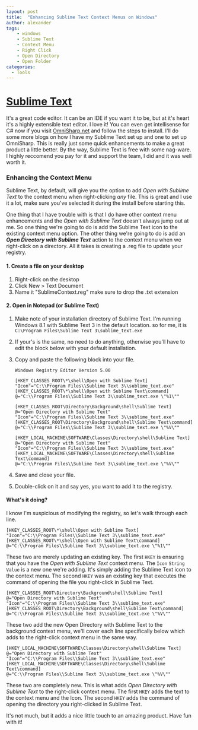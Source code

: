 ```yaml
---
layout: post
title:  "Enhancing Sublime Text Context Menus on Windows"
author: alexander
tags:
    - windows
    - Sublime Text
    - Context Menu
    - Right Click
    - Open Directory
    - Open Folder
categories:
  - Tools
---
```


**[Sublime Text](http://http://www.sublimetext.com/)**
=

It's a great code editor. It can be an IDE if you want it to be, but at it's heart it's a highly extensible text editor. I love it! You can even get intellisense for C# now if you visit [OmniSharp.net](http://omnisharp.net) and follow the steps to install. I'll do some more blogs on how I have my Sublime Text set up and one to set up OmniSharp. This is really just some quick enhancements to make a great product a little better. By the way, Sublime Text is free with some nag-ware. I highly reccomend you pay for it and support the team, I did and it was well worth it.

### Enhancing the Context Menu

Sublime Text, by default, will give you the option to add _Open with Sublime Text_ to the context menu when right-clicking _any_ file. This is great and I use it a lot, make sure you've selected it during the install before starting this.

One thing that I have trouble with is that I do have other context menu enhancements and the _Open with Sublime Text_ doesn't always jump out at me. So one thing we're going to do is add the Sublime Text icon to the existing context menu option. The other thing we're going to do is add an **_Open Directory with Sublime Text_** action to the context menu when we right-click on a directory. All it takes is creating a .reg file to update your registry.

#### 1\. Create a file on your desktop

1. Right-click on the desktop
1. Click New > Text Document
1. Name it "SublimeContext.reg" make sure to drop the .txt extension

#### 2\. Open in Notepad (or Sublime Text)

1. Make note of your installation directory of Sublime Text. I'm running Windows 8.1 with Sublime Text 3 in the default location. so for me, it is `C:\Program Files\Sublime Text 3\sublime_text.exe`
1. If your's is the same, no need to do anything, otherwise you'll have to edit the block below with your default installation.
1. Copy and paste the following block into your file.

    ```
    Windows Registry Editor Version 5.00

    [HKEY_CLASSES_ROOT\*\shell\Open with Sublime Text]
    "Icon"="C:\\Program Files\\Sublime Text 3\\sublime_text.exe"
    [HKEY_CLASSES_ROOT\*\shell\Open with Sublime Text\command]
    @="C:\\Program Files\\Sublime Text 3\\sublime_text.exe \"%1\""

    [HKEY_CLASSES_ROOT\Directory\Background\shell\Sublime Text]
    @="Open Directory with Sublime Text"
    "Icon"="C:\\Program Files\\Sublime Text 3\\sublime_text.exe"
    [HKEY_CLASSES_ROOT\Directory\Background\shell\Sublime Text\command]
    @="C:\\Program Files\\Sublime Text 3\\sublime_text.exe \"%V\""

    [HKEY_LOCAL_MACHINE\SOFTWARE\Classes\Directory\shell\Sublime Text]
    @="Open Directory with Sublime Text"
    "Icon"="C:\\Program Files\\Sublime Text 3\\sublime_text.exe"
    [HKEY_LOCAL_MACHINE\SOFTWARE\Classes\Directory\shell\Sublime Text\command]
    @="C:\\Program Files\\Sublime Text 3\\sublime_text.exe \"%V\""
    ```

1. Save and close your file.
1. Double-click on it and say yes, you want to add it to the registry.

#### What's it doing?

I know I'm suspicious of modifying the registry, so let's walk through each line.

```
[HKEY_CLASSES_ROOT\*\shell\Open with Sublime Text]
"Icon"="C:\\Program Files\\Sublime Text 3\\sublime_text.exe"
[HKEY_CLASSES_ROOT\*\shell\Open with Sublime Text\command]
@="C:\\Program Files\\Sublime Text 3\\sublime_text.exe \"%1\""
```

These two are merely updating an existing key. The first `HKEY` is ensuring that you have the _Open with Sublime Text_ context menu. The `Icon` `String Value` is a new one we're adding. It's simply adding the Sublime Text icon to the context menu. The second `HKEY` was an existing key that executes the command of opening the file you right-click in Sublime Text.

```
[HKEY_CLASSES_ROOT\Directory\Background\shell\Sublime Text]
@="Open Directory with Sublime Text"
"Icon"="C:\\Program Files\\Sublime Text 3\\sublime_text.exe"
[HKEY_CLASSES_ROOT\Directory\Background\shell\Sublime Text\command]
@="C:\\Program Files\\Sublime Text 3\\sublime_text.exe \"%V\""
```

These two add the new Open Directory with Sublime Text to the background context menu, we'll cover each line specifically below which adds to the right-click context menu in the same way.

```
[HKEY_LOCAL_MACHINE\SOFTWARE\Classes\Directory\shell\Sublime Text]
@="Open Directory with Sublime Text"
"Icon"="C:\\Program Files\\Sublime Text 3\\sublime_text.exe"
[HKEY_LOCAL_MACHINE\SOFTWARE\Classes\Directory\shell\Sublime Text\command]
@="C:\\Program Files\\Sublime Text 3\\sublime_text.exe \"%V\""
```

These two are completely new. This is what adds _Open Directory with Sublime Text_ to the right-click context menu. The first `HKEY` adds the text to the context menu and the Icon. The second `HKEY` adds the command of opening the directory you right-clicked in Sublime Text.

It's not much, but it adds a nice little touch to an amazing product. Have fun with it!